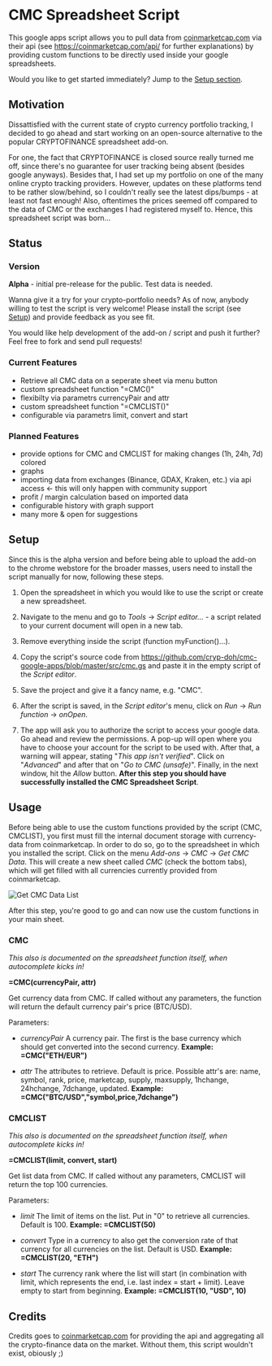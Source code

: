 # CMC Spreadsheet Script

This google apps script allows you to pull data from [coinmarketcap.com](https://coinmarketcap.com) via their api (see https://coinmarketcap.com/api/ for further explanations) by providing custom functions to be directly used inside your google spreadsheets.

Would you like to get started immediately? Jump to the [Setup section](#setup).

## Motivation

Dissattisfied with the current state of crypto currency portfolio tracking, I decided to go ahead and start working on an open-source alternative to the popular CRYPTOFINANCE spreadsheet add-on.

For one, the fact that CRYPTOFINANCE is closed source really turned me off, since there's no guarantee for user tracking being absent (besides google anyways). Besides that, I had set up my portfolio on one of the many online crypto tracking providers. However, updates on these platforms tend to be rather slow/behind, so I couldn't really see the latest dips/bumps - at least not fast enough! Also, oftentimes the prices seemed off compared to the data of CMC or the exchanges I had registered myself to. Hence, this spreadsheet script was born...

## Status

### Version

**Alpha** - initial pre-release for the public. Test data is needed.

Wanna give it a try for your crypto-portfolio needs? As of now, anybody willing to test the script is very welcome! Please install the script (see [Setup](#setup)) and provide feedback as you see fit.

You would like help development of the add-on / script and push it further? Feel free to fork and send pull requests!

### Current Features

* Retrieve all CMC data on a seperate sheet via menu button
* custom spreadsheet function "=CMC()"
* flexibilty via parametrs currencyPair and attr
* custom spreadsheet function "=CMCLIST()"
* configurable via parametrs limit, convert and start

### Planned Features

* provide options for CMC and CMCLIST for making changes (1h, 24h, 7d) colored
* graphs
* importing data from exchanges (Binance, GDAX, Kraken, etc.) via api access <- this will only happen with community support
* profit / margin calculation based on imported data
* configurable history with graph support
* many more & open for suggestions

## <a name="setup"></a>Setup

Since this is the alpha version and before being able to upload the add-on to the chrome webstore for the broader masses, users need to install the script manually for now, following these steps.

1. Open the spreadsheet in which you would like to use the script or create a new spreadsheet.

2. Navigate to the menu and go to _Tools_ -> _Script editor..._ - a script related to your current document will open in a new tab.

3. Remove everything inside the script (function myFunction()...).

4. Copy the script's source code from https://github.com/cryp-doh/cmc-google-apps/blob/master/src/cmc.gs and paste it in the empty script of the _Script editor_.

5. Save the project and give it a fancy name, e.g. "CMC".

6. After the script is saved, in the _Script editor_'s menu, click on _Run_ -> _Run function_ -> _onOpen_.

7. The app will ask you to authorize the script to access your google data. Go ahead and review the permissions. A pop-up will open where you have to choose your account for the script to be used with. After that, a warning will appear, stating "_This app isn't verified_". Click on "_Advanced_" and after that on "_Go to CMC (unsafe)_". Finally, in the next window, hit the _Allow_ button. **After this step you should have successfully installed the CMC Spreadsheet Script**.

## Usage

Before being able to use the custom functions provided by the script (CMC, CMCLIST), you first must fill the internal document storage with currency-data from coinmarketcap. In order to do so, go to the spreadsheet in which you installed the script. Click on the menu _Add-ons_ -> _CMC_ -> _Get CMC Data_. This will create a new sheet called _CMC_ (check the bottom tabs), which will get filled with all currencies currently provided from coinmarketcap.

![Get CMC Data List](https://github.com/cryp-doh/cmc-google-apps/blob/master/assets/getcmcdatalist.png)

After this step, you're good to go and can now use the custom functions in your main sheet.

### CMC

_This also is documented on the spreadsheet function itself, when autocomplete kicks in!_

**=CMC(currencyPair, attr)**

Get currency data from CMC. If called without any parameters, the function will return the default currency pair's price (BTC/USD).

Parameters:

* _currencyPair_ A currency pair. The first is the base currency which should get converted into the second currency. 
**Example: =CMC("ETH/EUR")**

* _attr_ The attributes to retrieve. Default is price. Possible attr's are: name, symbol, rank, price, marketcap, supply, maxsupply, 1hchange, 24hchange, 7dchange, updated.
**Example: =CMC("BTC/USD","symbol,price,7dchange")**

### CMCLIST

_This also is documented on the spreadsheet function itself, when autocomplete kicks in!_

**=CMCLIST(limit, convert, start)**

Get list data from CMC. If called without any parameters, CMCLIST will return the top 100 currencies.

Parameters:

* _limit_ The limit of items on the list. Put in "0" to retrieve all currencies. Default is 100.
**Example: =CMCLIST(50)**

* _convert_ Type in a currency to also get the conversion rate of that currency for all currencies on the list. Default is USD.
**Example: =CMCLIST(20, "ETH")**

* _start_ The currency rank where the list will start (in combination with limit, which represents the end, i.e. last index = start + limit). Leave empty to start from beginning.
**Example: =CMCLIST(10, "USD", 10)**

## Credits

Credits goes to [coinmarketcap.com](https://coinmarketcap.com) for providing the api and aggregating all the crypto-finance data on the market. Without them, this script wouldn't exist, obiously ;)